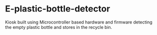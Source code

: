 # E-plastic-bottle-detector
Kiosk built using Microcontroller based hardware and firmware detecting the empty plastic bottle and stores in the recycle bin.
